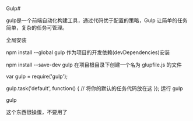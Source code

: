 Gulp#

gulp是一个前端自动化构建工具，通过代码优于配置的策略，Gulp 让简单的任务简单，复杂的任务可管理。

全局安装

npm install --global gulp
作为项目的开发依赖(devDependencies)安装

npm install --save-dev gulp
在项目根目录下创建一个名为 glupfile.js 的文件

var gulp = require('gulp');

gulp.task('default', function() {
  // 将你的默认的任务代码放在这
});
运行 gulp

gulp

这个东西很操蛋，不要用了
